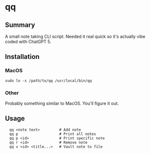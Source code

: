 # qq

## Summary
A small note taking CLI script. Needed it real quick so it's actually vibe coded with ChatGPT 5. 

## Installation

### MacOS
`sudo ln -s /path/to/qq /usr/local/bin/qq`

### Other
Probably something similar to MacOS. You'll figure it out.

## Usage
```
  qq <note text>         # Add note
  qq p                   # Print all notes
  qq p <id>              # Print specific note
  qq r <id>              # Remove note
  qq v <id> <title...>   # Vault note to file
```
